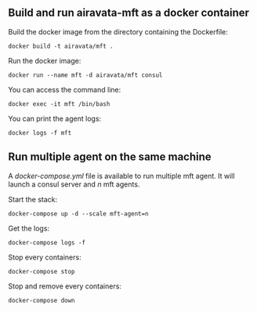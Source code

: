 ## Build and run airavata-mft as a docker container

Build the docker image from the directory containing the Dockerfile:

`docker build -t airavata/mft .`

Run the docker image:

`docker run --name mft -d airavata/mft consul`

You can access the command line:

`docker exec -it mft /bin/bash`

You can print the agent logs:

`docker logs -f mft`

## Run multiple agent on the same machine

A _docker-compose.yml_ file is available to run multiple mft agent. It will launch a consul server and _n_ mft agents.

Start the stack:

`docker-compose up -d --scale mft-agent=n`

Get the logs:

`docker-compose logs -f`

Stop every containers:

`docker-compose stop`

Stop and remove every containers:

`docker-compose down`
